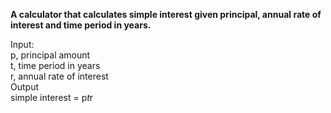 <b>A calculator that calculates simple interest given principal, annual rate of interest and time period in years.<br /></b>

Input:<br />
   p, principal amount<br />
   t, time period in years<br />
   r, annual rate of interest<br />
Output<br />
   simple interest = p*t*r<br />
